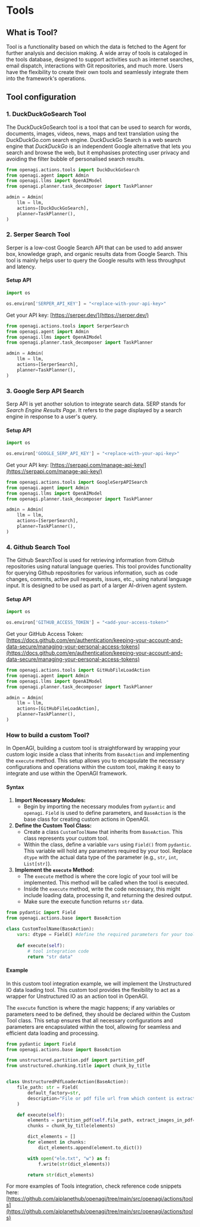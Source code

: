 # Tools

## What is Tool?

Tool is a functionality based on which the data is fetched to the Agent for further analysis and decision making. A wide array of tools is cataloged in the tools database, designed to support activities such as internet searches, email dispatch, interactions with Git repositories, and much more. Users have the flexibility to create their own tools and seamlessly integrate them into the framework's operations.

## Tool configuration

### 1. DuckDuckGoSearch Tool

The DuckDuckGoSearch tool is a tool that can be used to search for words, documents, images, videos, news, maps and text translation using the DuckDuckGo.com search engine. DuckDuckGo Search is a web search engine that _DuckDuckGo_ is an independent Google alternative that lets you search and browse the web, but it emphasises protecting user privacy and avoiding the filter bubble of personalised search results.

```python
from openagi.actions.tools import DuckDuckGoSearch
from openagi.agent import Admin
from openagi.llms import OpenAIModel
from openagi.planner.task_decomposer import TaskPlanner

admin = Admin(
    llm = llm,
    actions=[DuckDuckGoSearch],
    planner=TaskPlanner(),
)
```

### 2. Serper Search Tool

Serper is a low-cost Google Search API that can be used to add answer box, knowledge graph, and organic results data from Google Search. This tool is mainly helps user to query the Google results with less throughput and latency.&#x20;

#### Setup API

```python
import os

os.environ['SERPER_API_KEY'] = "<replace-with-your-api-key>"
```

Get your API key: [https://serper.dev/](https://serper.dev/)

```python
from openagi.actions.tools import SerperSearch
from openagi.agent import Admin
from openagi.llms import OpenAIModel
from openagi.planner.task_decomposer import TaskPlanner

admin = Admin(
    llm = llm,
    actions=[SerperSearch],
    planner=TaskPlanner(),
)
```

### 3.  Google Serp API Search

Serp API is yet another solution to integrate search data. SERP stands for _Search Engine Results Page_. It refers to the page displayed by a search engine in response to a user's query.

#### Setup API

```python
import os

os.environ['GOOGLE_SERP_API_KEY'] = "<replace-with-your-api-key>"
```

Get your API key: [https://serpapi.com/manage-api-key/](https://serpapi.com/manage-api-key/)

```python
from openagi.actions.tools import GoogleSerpAPISearch
from openagi.agent import Admin
from openagi.llms import OpenAIModel
from openagi.planner.task_decomposer import TaskPlanner

admin = Admin(
    llm = llm,
    actions=[SerperSearch],
    planner=TaskPlanner(),
)
```

### 4. Github Search Tool

The Github SearchTool is used for retrieving information from Github repositories using natural language queries. This tool provides functionality for querying Github repositories for various information, such as code changes, commits, active pull requests, issues, etc., using natural language input. It is designed to be used as part of a larger AI-driven agent system.

#### Setup API

```python
import os

os.environ['GITHUB_ACCESS_TOKEN'] = "<add-your-access-token>"
```

Get your GitHub Access Token: [https://docs.github.com/en/authentication/keeping-your-account-and-data-secure/managing-your-personal-access-tokens](https://docs.github.com/en/authentication/keeping-your-account-and-data-secure/managing-your-personal-access-tokens)

```python
from openagi.actions.tools import GitHubFileLoadAction
from openagi.agent import Admin
from openagi.llms import OpenAIModel
from openagi.planner.task_decomposer import TaskPlanner

admin = Admin(
    llm = llm,
    actions=[GitHubFileLoadAction],
    planner=TaskPlanner(),
)
```

### How to build a custom Tool?

In OpenAGI, building a custom tool is straightforward by wrapping your custom logic inside a class that inherits from `BaseAction` and implementing the `execute` method. This setup allows you to encapsulate the necessary configurations and operations within the custom tool, making it easy to integrate and use within the OpenAGI framework.

#### Syntax

1. **Import Necessary Modules:**
   * Begin by importing the necessary modules from `pydantic` and `openagi`. `Field` is used to define parameters, and `BaseAction` is the base class for creating custom actions in OpenAGI.
2. **Define the Custom Tool Class:**
   * Create a class `CustomToolName` that inherits from `BaseAction`. This class represents your custom tool.
   * Within the class, define a variable `vars` using `Field()` from `pydantic`. This variable will hold any parameters required by your tool. Replace `dtype` with the actual data type of the parameter (e.g., `str`, `int`, `List[str]`).
3. **Implement the `execute` Method:**
   * The `execute` method is where the core logic of your tool will be implemented. This method will be called when the tool is executed.
   * Inside the `execute` method, write the code necessary, this might include loading data, processing it, and returning the desired output.
   * Make sure the execute function returns `str` data.&#x20;

```python
from pydantic import Field
from openagi.actions.base import BaseAction

class CustomToolName(BaseAction):
    vars: dtype = Field() #define the required parameters for your tool. 
    
    def execute(self):
        # tool integration code
        return "str data"
```

#### **Example**

In this custom tool integration example, we will implement the Unstructured IO data loading tool. This custom tool provides the flexibility to act as a wrapper for Unstructured IO as an action tool in OpenAGI.&#x20;

The `execute` function is where the magic happens; if any variables or parameters need to be defined, they should be declared within the Custom Tool class. This setup ensures that all necessary configurations and parameters are encapsulated within the tool, allowing for seamless and efficient data loading and processing.

```python
from pydantic import Field
from openagi.actions.base import BaseAction

from unstructured.partition.pdf import partition_pdf
from unstructured.chunking.title import chunk_by_title


class UnstructuredPdfLoaderAction(BaseAction):
    file_path: str = Field(
        default_factory=str,
        description="File or pdf file url from which content is extracted.",
    )

    def execute(self):        
        elements = partition_pdf(self.file_path, extract_images_in_pdf=True)
        chunks = chunk_by_title(elements)

        dict_elements = []
        for element in chunks:
            dict_elements.append(element.to_dict())

        with open("ele.txt", "w") as f:
            f.write(str(dict_elements))

        return str(dict_elements)
```

For more examples of Tools integration, check reference code snippets here: [https://github.com/aiplanethub/openagi/tree/main/src/openagi/actions/tools](https://github.com/aiplanethub/openagi/tree/main/src/openagi/actions/tools)
